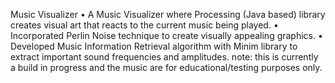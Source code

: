 Music Visualizer
•	A Music Visualizer where Processing (Java based) library creates visual art that reacts to the current music being played. 
•	Incorporated Perlin Noise technique to create visually appealing graphics. 
•	Developed Music Information Retrieval algorithm with Minim library to extract important sound frequencies and amplitudes. 
note: this is currently a build in progress and the music are for educational/testing purposes only. 
